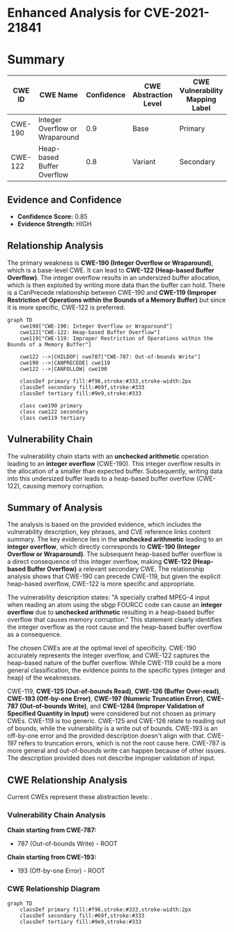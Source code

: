 # Enhanced Analysis for CVE-2021-21841

# Summary
| CWE ID | CWE Name | Confidence | CWE Abstraction Level | CWE Vulnerability Mapping Label | CWE-Vulnerability Mapping Notes |
|---|---|---|---|---|---|
| CWE-190 | Integer Overflow or Wraparound | 0.9 | Base | Primary | Allowed |
| CWE-122 | Heap-based Buffer Overflow | 0.8 | Variant | Secondary | Allowed |

## Evidence and Confidence

*   **Confidence Score:** 0.85
*   **Evidence Strength:** HIGH

## Relationship Analysis
The primary weakness is **CWE-190 (Integer Overflow or Wraparound)**, which is a base-level CWE. It can lead to **CWE-122 (Heap-based Buffer Overflow)**. The integer overflow results in an undersized buffer allocation, which is then exploited by writing more data than the buffer can hold. There is a CanPrecede relationship between CWE-190 and **CWE-119 (Improper Restriction of Operations within the Bounds of a Memory Buffer)** but since it is more specific, CWE-122 is preferred.

```mermaid
graph TD
    cwe190["CWE-190: Integer Overflow or Wraparound"]
    cwe122["CWE-122: Heap-based Buffer Overflow"]
    cwe119["CWE-119: Improper Restriction of Operations within the Bounds of a Memory Buffer"]

    cwe122 -->|CHILDOF| cwe787["CWE-787: Out-of-bounds Write"]
    cwe190 -->|CANPRECEDE| cwe119
    cwe122 -->|CANFOLLOW| cwe190

    classDef primary fill:#f96,stroke:#333,stroke-width:2px
    classDef secondary fill:#69f,stroke:#333
    classDef tertiary fill:#9e9,stroke:#333

    class cwe190 primary
    class cwe122 secondary
    class cwe119 tertiary
```

## Vulnerability Chain
The vulnerability chain starts with an **unchecked arithmetic** operation leading to an **integer overflow** (CWE-190). This integer overflow results in the allocation of a smaller than expected buffer. Subsequently, writing data into this undersized buffer leads to a heap-based buffer overflow (CWE-122), causing memory corruption.

## Summary of Analysis
The analysis is based on the provided evidence, which includes the vulnerability description, key phrases, and CVE reference links content summary. The key evidence lies in the **unchecked arithmetic** leading to an **integer overflow**, which directly corresponds to **CWE-190 (Integer Overflow or Wraparound)**. The subsequent heap-based buffer overflow is a direct consequence of this integer overflow, making **CWE-122 (Heap-based Buffer Overflow)** a relevant secondary CWE. The relationship analysis shows that CWE-190 can precede CWE-119, but given the explicit heap-based overflow, CWE-122 is more specific and appropriate.

The vulnerability description states: "A specially crafted MPEG-4 input when reading an atom using the sbgp FOURCC code can cause an **integer overflow** due to **unchecked arithmetic** resulting in a heap-based buffer overflow that causes memory corruption." This statement clearly identifies the integer overflow as the root cause and the heap-based buffer overflow as a consequence.

The chosen CWEs are at the optimal level of specificity. CWE-190 accurately represents the integer overflow, and CWE-122 captures the heap-based nature of the buffer overflow. While CWE-119 could be a more general classification, the evidence points to the specific types (integer and heap) of the weaknesses.

CWE-119, **CWE-125 (Out-of-bounds Read)**, **CWE-126 (Buffer Over-read)**, **CWE-193 (Off-by-one Error)**, **CWE-197 (Numeric Truncation Error)**, **CWE-787 (Out-of-bounds Write)**, and **CWE-1284 (Improper Validation of Specified Quantity in Input)** were considered but not chosen as primary CWEs. CWE-119 is too generic. CWE-125 and CWE-126 relate to reading out of bounds, while the vulnerability is a write out of bounds. CWE-193 is an off-by-one error and the provided description doesn't align with that. CWE-197 refers to truncation errors, which is not the root cause here. CWE-787 is more general and out-of-bounds write can happen because of other issues. The description provided does not describe improper validation of input.


## CWE Relationship Analysis

Current CWEs represent these abstraction levels: .


### Vulnerability Chain Analysis

**Chain starting from CWE-787:**
- 787 (Out-of-bounds Write) - ROOT


**Chain starting from CWE-193:**
- 193 (Off-by-one Error) - ROOT



### CWE Relationship Diagram

```mermaid
graph TD
    classDef primary fill:#f96,stroke:#333,stroke-width:2px
    classDef secondary fill:#69f,stroke:#333
    classDef tertiary fill:#9e9,stroke:#333
```